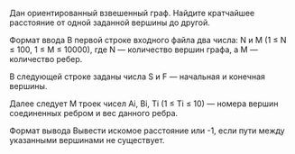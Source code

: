 Дан ориентированный взвешенный граф. Найдите кратчайшее расстояние от одной заданной вершины до другой.

Формат ввода
В первой строке входного файла два числа: N и M (1 ≤ N ≤ 100, 1 ≤ M ≤ 10000), где N — количество вершин графа, а M — количество ребер.

В следующей строке заданы числа S и F — начальная и конечная вершины.

Далее следует M троек чисел Ai, Bi, Ti (1 ≤ Ti ≤ 10) — номера вершин соединенных ребром и вес данного ребра.

Формат вывода
Вывести искомое расстояние или -1, если пути между указанными вершинами не существует.
